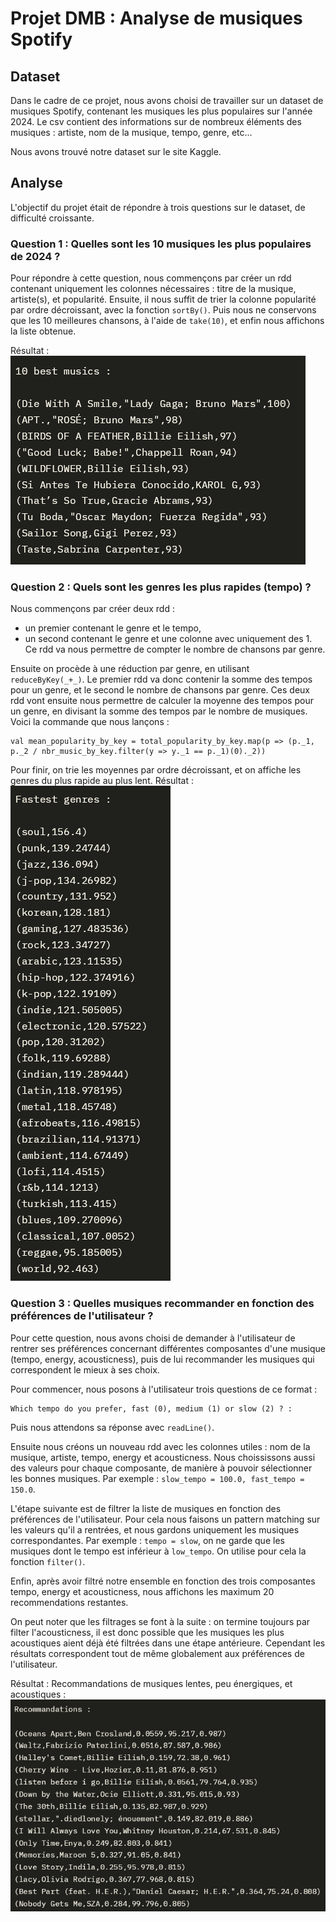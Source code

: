 # Projet DMB : Analyse de musiques Spotify
## Dataset

Dans le cadre de ce projet, nous avons choisi de travailler sur un dataset de musiques Spotify, contenant les musiques les plus populaires sur l'année 2024. Le csv contient des informations sur de nombreux éléments des musiques : artiste, nom de la musique, tempo, genre, etc...

Nous avons trouvé notre dataset sur le site Kaggle.

## Analyse
L'objectif du projet était de répondre à trois questions sur le dataset, de difficulté croissante.
### Question 1 : Quelles sont les 10 musiques les plus populaires de 2024 ?

Pour répondre à cette question, nous commençons par créer un rdd contenant uniquement les colonnes nécessaires : titre de la musique, artiste(s), et popularité.
Ensuite, il nous suffit de trier la colonne popularité par ordre décroissant, avec la fonction `sortBy()`. Puis nous ne conservons que les 10 meilleures chansons, à l'aide de `take(10)`, et enfin nous affichons la liste obtenue.

Résultat :
![best_musics](images/best_musics.png)
### Question 2 : Quels sont les genres les plus rapides (tempo) ?
Nous commençons par créer deux rdd :
- un premier contenant le genre et le tempo,
- un second contenant le genre et une colonne avec uniquement des 1. Ce rdd va nous permettre de compter le nombre de chansons par genre.

Ensuite on procède à une réduction par genre, en utilisant `reduceByKey(_+_)`. Le premier rdd va donc contenir la somme des tempos pour un genre, et le second le nombre de chansons par genre.
Ces deux rdd vont ensuite nous permettre de calculer la moyenne des tempos pour un genre, en divisant la somme des tempos par le nombre de musiques.
Voici la commande que nous lançons :
```shell
val mean_popularity_by_key = total_popularity_by_key.map(p => (p._1, p._2 / nbr_music_by_key.filter(y => y._1 == p._1)(0)._2))
```

Pour finir, on trie les moyennes par ordre décroissant, et on affiche les genres du plus rapide au plus lent.
Résultat :
![fastest_genres](images/fastest_genre.png)
### Question 3 : Quelles musiques recommander en fonction des préférences de l'utilisateur ?
Pour cette question, nous avons choisi de demander à l'utilisateur de rentrer ses préférences concernant différentes composantes d'une musique (tempo, energy, acousticness), puis de lui recommander les musiques qui correspondent le mieux à ses choix.

Pour commencer, nous posons à l'utilisateur trois questions de ce format :
```shell
Which tempo do you prefer, fast (0), medium (1) or slow (2) ? :
```
Puis nous attendons sa réponse avec `readLine()`.

Ensuite nous créons un nouveau rdd avec les colonnes utiles : nom de la musique, artiste, tempo, energy et acousticness. Nous choississons aussi des valeurs pour chaque composante, de manière à pouvoir sélectionner les bonnes musiques. Par exemple : `slow_tempo = 100.0, fast_tempo = 150.0`.

L'étape suivante est de filtrer la liste de musiques en fonction des préférences de l'utilisateur. Pour cela nous faisons un pattern matching sur les valeurs qu'il a rentrées, et nous gardons uniquement les musiques correspondantes. Par exemple : `tempo = slow`, on ne garde que les musiques dont le tempo est inférieur à `low_tempo`. On utilise pour cela la fonction `filter()`.

Enfin, après avoir filtré notre ensemble en fonction des trois composantes tempo, energy et acousticness, nous affichons les maximum 20 recommendations restantes.

On peut noter que les filtrages se font à la suite : on termine toujours par filter l'acousticness, il est donc possible que les musiques les plus acoustiques aient déjà été filtrées dans une étape antérieure. Cependant les résultats correspondent tout de même globalement aux préférences de l'utilisateur.

Résultat : Recommandations de musiques lentes, peu énergiques, et acoustiques :
![best_musics](images/recommandations.png)
